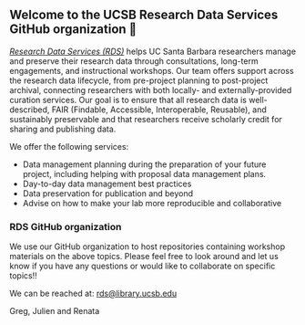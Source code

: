 ## Welcome to the UCSB Research Data Services GitHub organization 👋

_[Research Data Services (RDS)](https://www.library.ucsb.edu/research-data-services)_ helps UC Santa Barbara researchers manage and preserve their research data through consultations, long-term engagements, and instructional workshops. 
Our team offers support across the research data lifecycle, from pre-project planning to post-project archival, connecting researchers with both locally- and externally-provided curation services. 
Our goal is to ensure that all research data is well-described, FAIR (Findable, Accessible, Interoperable, Reusable), and sustainably preservable and that researchers receive scholarly credit for sharing and publishing data.

We offer the following services:
- Data management planning during the preparation of your future project, including helping with proposal data management plans.
- Day-to-day data management best practices
- Data preservation for publication and beyond
- Advise on how to make your lab more reproducible and collaborative


### RDS GitHub organization

We use our GitHub organization to host repositories containing workshop materials on the above topics. Please feel free to look around and let us know if you have any questions or would like to collaborate on specific topics!!

We can be reached at: rds@library.ucsb.edu

Greg, Julien and Renata
